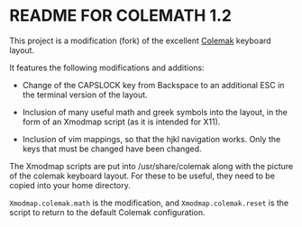 # README FOR COLEMATH 1.2

This project is a modification (fork) of the excellent
[Colemak](http://www.colemak.com) keyboard layout.

It features the following modifications and additions:

  * Change of the CAPSLOCK key from Backspace to an additional ESC
    in the terminal version of the layout.

  * Inclusion of many useful math and greek symbols into the layout,
    in the form of an Xmodmap script (as it is intended for X11).

  * Inclusion of vim mappings, so that the hjkl navigation works.
    Only the keys that must be changed have been changed.

The Xmodmap scripts are put into /usr/share/colemak along with the
picture of the colemak keyboard layout. For these to be useful, they
need to be copied into your home directory.

`Xmodmap.colemak.math` is the modification, and `Xmodmap.colemak.reset` is
the script to return to the default Colemak configuration.

